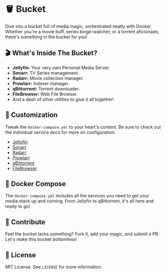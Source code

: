 # 🪣 Bucket

Dive into a bucket full of media magic, orchestrated neatly with Docker. Whether you're a movie buff, series binge-watcher, or a torrent aficionado, there's something in the bucket for you!

## 🎬 What's Inside The Bucket?

- **Jellyfin:** Your very own Personal Media Server.
- **Sonarr:** TV Series management.
- **Radarr:** Movie collection manager.
- **Prowlarr:** Indexer manager.
- **qBittorrent:** Torrent downloader.
- **FileBrowser:** Web File Browser.
- And a dash of other utilities to glue it all together!

## 🎨 Customization

Tweak the `docker-compose.yml` to your heart's content. Be sure to check out the individual service docs for more on configuration:

- [Jellyfin](https://jellyfin.org/docs/general/administration/hardware-acceleration/amd)
- [Sonarr](https://github.com/hotio/sonarr)
- [Radarr](https://github.com/hotio/radarr)
- [Prowlarr](https://github.com/hotio/prowlarr)
- [qBittorrent](https://hub.docker.com/r/linuxserver/qbittorrent)
- [FileBrowser](https://hub.docker.com/r/filebrowser/filebrowser)

## 🐳 Docker Compose

The `docker-compose.yml` includes all the services you need to get your media stack up and running. From Jellyfin to qBittorrent, it's all here and ready to go!

## 💪 Contribute

Feel the bucket lacks something? Fork it, add your magic, and submit a PR. Let's make this bucket bottomless!

## 📜 License

MIT License. See `LICENSE` for more information.

